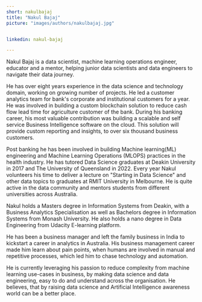 ```yaml
---
short: nakulbajaj
title: "Nakul Bajaj"
picture: "images/authors/nakulbajaj.jpg"


linkedin: nakul-bajaj

---
```


Nakul Bajaj is a data scientist, machine learning operations engineer, educator and a mentor, helping junior data scientists and data engineers to navigate their data journey. 

He has over eight years experience in the data science and technology domain, working on growing number of projects. He led a customer analytics team for bank's corporate and institutional customers for a year. He was involved in building a custom blockchain solution to reduce cash flow lead time for agriculture customer of the bank. During his banking career, his most valuable contribution was building a scalable and self service Business Intelligence software on the cloud. This solution will provide custom reporting and insights, to over six thousand business customers. 

Post banking he has been involved in building Machine learning(ML) engineering and Machine Learning Operations (MLOPS) practices in the health industry. He has tutored Data Science graduates at Deakin University in 2017 and The University of Queensland in 2022. Every year Nakul volunteers his time to deliver a lecture on "Starting in Data Science" and other data topics to graduates at RMIT University in Melbourne. He is quite active in the data community and mentors students from different universities across Australia. 

Nakul holds a Masters degree in Information Systems from Deakin, with a Business Analytics Specialisation as well as Bachelors degree in Information Systems from Monash University. He also holds a nano degree in Data Engineering from Udacity E-learning platform. 

He has been a business manager and left the family business in India to kickstart a career in analytics in Australia. His business management career made him learn about pain points, when humans are involved in manual and repetitive processes, which led him to chase technology and automation. 

He is currently leveraging his passion to reduce complexity from machine learning use-cases in business, by making data science and data engineering, easy to do and understand across the organisation. He believes, that by raising data science and Artificial Intelligence awareness world can be a better place.